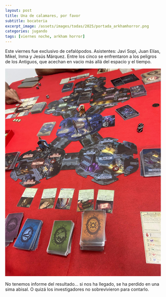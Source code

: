 ```yaml
---
layout: post
title: Una de calamares, por favor
subtitle: bocateria
excerpt_image: /assets/images/todas/2025/portada_arkhamhorror.png
categories: jugando
tags: [viernes noche, arkham horror]
---
```

Este viernes fue exclusivo de cefalópodos. Asistentes: Javi Sopi, Juan Elías, Mikel, Inma y Jesús Márquez. Entre los cinco se enfrentaron a los peligros de los Antiguos, que acechan en vacio más allá del espacio  y el tiempo.

![lnmcmlj](/assets/images/todas/2025/partida_arkham_20250711.jpg)

No tenemos informe del resultado... si nos ha llegado, se ha perdido en una sima abisal. O quizá los investigadores no sobrevivieron para contarlo.